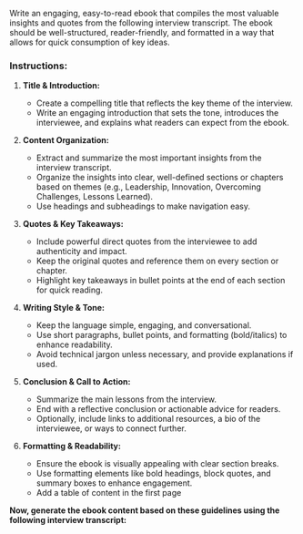 Write an engaging, easy-to-read ebook that compiles the most valuable insights and quotes from the following interview transcript. The ebook should be well-structured, reader-friendly, and formatted in a way that allows for quick consumption of key ideas.

### Instructions:  
1. **Title & Introduction:**  
   - Create a compelling title that reflects the key theme of the interview.  
   - Write an engaging introduction that sets the tone, introduces the interviewee, and explains what readers can expect from the ebook.  

2. **Content Organization:**  
   - Extract and summarize the most important insights from the interview transcript.  
   - Organize the insights into clear, well-defined sections or chapters based on themes (e.g., Leadership, Innovation, Overcoming Challenges, Lessons Learned).  
   - Use headings and subheadings to make navigation easy.

3. **Quotes & Key Takeaways:**  
   - Include powerful direct quotes from the interviewee to add authenticity and impact.
   - Keep the original quotes and reference them on every section or chapter.
   - Highlight key takeaways in bullet points at the end of each section for quick reading.

4. **Writing Style & Tone:**  
   - Keep the language simple, engaging, and conversational.  
   - Use short paragraphs, bullet points, and formatting (bold/italics) to enhance readability.  
   - Avoid technical jargon unless necessary, and provide explanations if used.  

5. **Conclusion & Call to Action:**  
   - Summarize the main lessons from the interview.  
   - End with a reflective conclusion or actionable advice for readers.  
   - Optionally, include links to additional resources, a bio of the interviewee, or ways to connect further.  

6. **Formatting & Readability:**  
   - Ensure the ebook is visually appealing with clear section breaks.  
   - Use formatting elements like bold headings, block quotes, and summary boxes to enhance engagement.
   - Add a table of content in the first page 

**Now, generate the ebook content based on these guidelines using the following interview transcript:**  